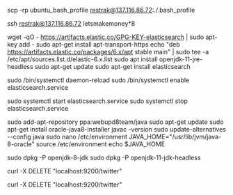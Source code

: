 scp -rp ubuntu_bash_profile restrak@137.116.86.72:./.bash_profile

ssh restrak@137.116.86.72
letsmakemoney*8

wget -qO - https://artifacts.elastic.co/GPG-KEY-elasticsearch | sudo apt-key add -
sudo apt-get install apt-transport-https
echo "deb https://artifacts.elastic.co/packages/6.x/apt stable main" | sudo tee -a /etc/apt/sources.list.d/elastic-6.x.list
sudo apt install openjdk-11-jre-headless
sudo apt-get update
sudo apt-get install elasticsearch

sudo /bin/systemctl daemon-reload
sudo /bin/systemctl enable elasticsearch.service

sudo systemctl start elasticsearch.service
sudo systemctl stop elasticsearch.service

sudo add-apt-repository ppa:webupd8team/java
sudo apt-get update
sudo apt-get install oracle-java8-installer
javac -version
sudo update-alternatives --config java
sudo nano /etc/environment
JAVA_HOME="/usr/lib/jvm/java-8-oracle"
source /etc/environment
echo $JAVA_HOME



sudo dpkg -P openjdk-8-jdk
sudo dpkg -P openjdk-11-jdk-headless

curl -X DELETE "localhost:9200/twitter"




































































































































































































































































































































































































































































































































































































































































































































































































































































































































































































































































































































































































































































































































































curl -X DELETE "localhost:9200/twitter"
